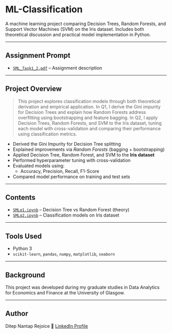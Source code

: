 # ML-Classification

A machine learning project comparing Decision Trees, Random Forests, and Support Vector Machines (SVM) on the Iris dataset. Includes both theoretical discussion and practical model implementation in Python.

---

## Assignment Prompt

- [`SML_Task1_2.pdf`](./SML%20Task1_2.pdf) – Assignment description
- -------------

## Project Overview

> This project explores classification models through both theoretical derivation and empirical application. In Q1, I derive the Gini impurity for Decision Trees and explain how Random Forests address overfitting using bootstrapping and feature bagging. In Q2, I apply Decision Trees, Random Forests, and SVM to the Iris dataset, tuning each model with cross-validation and comparing their performance using classification metrics.

- Derived the Gini Impurity for Decision Tree splitting  
- Explained improvements via *Random Forests* (bagging + bootstrapping)  
- Applied Decision Tree, Random Forest, and SVM to the **Iris dataset**  
- Performed hyperparameter tuning with cross-validation  
- Evaluated models using:
  - Accuracy, Precision, Recall, F1-Score  
- Compared model performance on training and test sets  

---

## Contents

- [`SMLq1.ipynb`](./SMLq1.ipynb) – Decision Tree vs Random Forest (theory)  
- [`SMLq2.ipynb`](./SMLq2.ipynb) – Classification models on Iris dataset  

---

## Tools Used

- Python 3  
- `scikit-learn`, `pandas`, `numpy`, `matplotlib`, `seaborn`

---

## Background

This project was developed during my graduate studies in Data Analytics for Economics and Finance at the University of Glasgow.

---

## Author

Ditep Nantap Rejoice 
🔗 [LinkedIn Profile](https://www.linkedin.com/in/nantap-ditep-00490b231)

